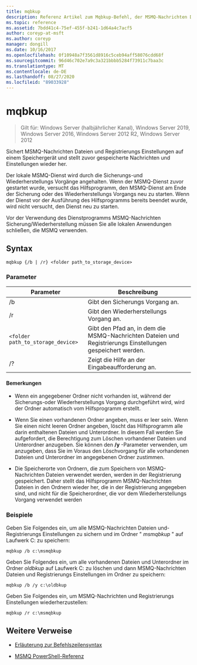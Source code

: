 ```yaml
---
title: mqbkup
description: Referenz Artikel zum Mqbkup-Befehl, der MSMQ-Nachrichten Dateien und Registrierungs Einstellungen auf einem Speichergerät sichert und zuvor gespeicherte Nachrichten und Einstellungen wiederherstellt.
ms.topic: reference
ms.assetid: 7bdd41c4-75ef-455f-b241-1d64a4c7acf5
author: coreyp-at-msft
ms.author: coreyp
manager: dongill
ms.date: 10/16/2017
ms.openlocfilehash: 0f10948a7f3561d8916c5ceb94aff58076cdd68f
ms.sourcegitcommit: 96d46c702e7a9c3a321bbbb5284f73911c7baa3c
ms.translationtype: MT
ms.contentlocale: de-DE
ms.lasthandoff: 08/27/2020
ms.locfileid: "89033928"
---
```

# <a name="mqbkup"></a>mqbkup

> Gilt für: Windows Server (halbjährlicher Kanal), Windows Server 2019, Windows Server 2016, Windows Server 2012 R2, Windows Server 2012

Sichert MSMQ-Nachrichten Dateien und Registrierungs Einstellungen auf einem Speichergerät und stellt zuvor gespeicherte Nachrichten und Einstellungen wieder her.

Der lokale MSMQ-Dienst wird durch die Sicherungs-und Wiederherstellungs Vorgänge angehalten. Wenn der MSMQ-Dienst zuvor gestartet wurde, versucht das Hilfsprogramm, den MSMQ-Dienst am Ende der Sicherung oder des Wiederherstellungs Vorgangs neu zu starten. Wenn der Dienst vor der Ausführung des Hilfsprogramms bereits beendet wurde, wird nicht versucht, den Dienst neu zu starten.

Vor der Verwendung des Dienstprogramms MSMQ-Nachrichten Sicherung/Wiederherstellung müssen Sie alle lokalen Anwendungen schließen, die MSMQ verwenden.

## <a name="syntax"></a>Syntax

```
mqbkup {/b | /r} <folder path_to_storage_device>
```

### <a name="parameters"></a>Parameter

| Parameter | Beschreibung |
| ------- | -------- |
| /b | Gibt den Sicherungs Vorgang an. |
| /r | Gibt den Wiederherstellungs Vorgang an. |
| `<folder path_to_storage_device>` | Gibt den Pfad an, in dem die MSMQ-Nachrichten Dateien und Registrierungs Einstellungen gespeichert werden. |
| /? | Zeigt die Hilfe an der Eingabeaufforderung an. |

#### <a name="remarks"></a>Bemerkungen

- Wenn ein angegebener Ordner nicht vorhanden ist, während der Sicherungs-oder Wiederherstellungs Vorgang durchgeführt wird, wird der Ordner automatisch vom Hilfsprogramm erstellt.

- Wenn Sie einen vorhandenen Ordner angeben, muss er leer sein. Wenn Sie einen nicht leeren Ordner angeben, löscht das Hilfsprogramm alle darin enthaltenen Dateien und Unterordner. In diesem Fall werden Sie aufgefordert, die Berechtigung zum Löschen vorhandener Dateien und Unterordner anzugeben. Sie können den **/y** -Parameter verwenden, um anzugeben, dass Sie im Voraus den Löschvorgang für alle vorhandenen Dateien und Unterordner im angegebenen Ordner zustimmen.

- Die Speicherorte von Ordnern, die zum Speichern von MSMQ-Nachrichten Dateien verwendet werden, werden in der Registrierung gespeichert. Daher stellt das Hilfsprogramm MSMQ-Nachrichten Dateien in den Ordnern wieder her, die in der Registrierung angegeben sind, und nicht für die Speicherordner, die vor dem Wiederherstellungs Vorgang verwendet werden

### <a name="examples"></a>Beispiele

Geben Sie Folgendes ein, um alle MSMQ-Nachrichten Dateien und-Registrierungs Einstellungen zu sichern und im Ordner " *msmqbkup* " auf Laufwerk C: zu speichern:

```
mqbkup /b c:\msmqbkup
```

Geben Sie Folgendes ein, um alle vorhandenen Dateien und Unterordner im Ordner *oldbkup* auf Laufwerk C: zu löschen und dann MSMQ-Nachrichten Dateien und Registrierungs Einstellungen im Ordner zu speichern:

```
mqbkup /b /y c:\oldbkup
```

Geben Sie Folgendes ein, um MSMQ-Nachrichten und Registrierungs Einstellungen wiederherzustellen:

```
mqbkup /r c:\msmqbkup
```

## <a name="additional-references"></a>Weitere Verweise

- [Erläuterung zur Befehlszeilensyntax](command-line-syntax-key.md)

- [MSMQ PowerShell-Referenz](/powershell/module/msmq/?view=win10-ps)
